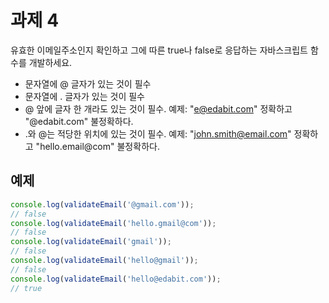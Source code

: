 # 과제 4

유효한 이메일주소인지 확인하고 그에 따른 true나 false로 응답하는 자바스크립트 함수를 개발하세요.

- 문자열에 @ 글자가 있는 것이 필수
- 문자열에 . 글자가 있는 것이 필수
- @ 앞에 글자 한 개라도 있는 것이 필수. 예제: "e@edabit.com" 정확하고 "@edabit.com" 불정확하다.
- .와 @는 적당한 위치에 있는 것이 필수. 예제: "john.smith@email.com" 정확하고 "hello.email@com" 불정확하다.

## 예제

```javascript
console.log(validateEmail('@gmail.com'));
// false
console.log(validateEmail('hello.gmail@com'));
// false
console.log(validateEmail('gmail'));
// false
console.log(validateEmail('hello@gmail'));
// false
console.log(validateEmail('hello@edabit.com'));
// true
```
